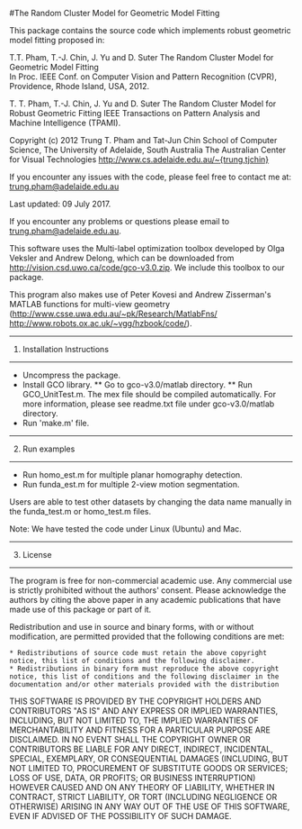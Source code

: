 
#The Random Cluster Model for Geometric Model Fitting  

This package contains the source code which implements robust geometric model fitting proposed in:

T.T. Pham, T.-J. Chin, J. Yu and D. Suter
The Random Cluster Model for Geometric Model Fitting  
In Proc. IEEE Conf. on Computer Vision and Pattern Recognition (CVPR),  Providence, Rhode Island, USA, 2012.

T. T. Pham, T.-J. Chin, J. Yu and D. Suter
The Random Cluster Model for Robust Geometric Fitting
IEEE Transactions on Pattern Analysis and Machine Intelligence (TPAMI).

Copyright (c) 2012 Trung T. Pham and Tat-Jun Chin
School of Computer Science, The University of Adelaide, South Australia
The Australian Center for Visual Technologies
http://www.cs.adelaide.edu.au/~{trung,tjchin}

If you encounter any issues with the code, please feel free to contact me at:
trung.pham@adelaide.edu.au

Last updated: 09 July 2017.

If you encounter any problems or questions please email to 
trung.pham@adelaide.edu.au.

This software uses the Multi-label optimization toolbox developed by Olga Veksler and Andrew Delong, which can be downloaded from http://vision.csd.uwo.ca/code/gco-v3.0.zip. We include this toolbox to our package.

This program also makes use of Peter Kovesi and Andrew Zisserman's MATLAB functions for multi-view geometry
(http://www.csse.uwa.edu.au/~pk/Research/MatlabFns/ http://www.robots.ox.ac.uk/~vgg/hzbook/code/).
 
----------------------------
1. Installation Instructions
----------------------------
* Uncompress the package.
* Install GCO library. 
** Go to gco-v3.0/matlab directory. 
** Run GCO_UnitTest.m. The mex file should be compiled automatically. For more information, please see readme.txt file under gco-v3.0/matlab directory. 
* Run 'make.m' file.

---------------
2. Run examples
---------------
* Run homo_est.m for multiple planar homography detection.
* Run funda_est.m for multiple 2-view motion segmentation.

Users are able to test other datasets by changing the data name manually in the funda_test.m or homo_test.m files. 

Note: We have tested the code under Linux (Ubuntu) and Mac.  


-----------
3. License
-----------
The program is free for non-commercial academic use. Any commercial use is strictly prohibited without the authors' consent. Please acknowledge the authors by citing the above paper in any academic publications that have made use of this package or part of it.

Redistribution and use in source and binary forms, with or without modification, are permitted provided that the following conditions are met:

    * Redistributions of source code must retain the above copyright notice, this list of conditions and the following disclaimer.
    * Redistributions in binary form must reproduce the above copyright notice, this list of conditions and the following disclaimer in the documentation and/or other materials provided with the distribution
      
THIS SOFTWARE IS PROVIDED BY THE COPYRIGHT HOLDERS AND CONTRIBUTORS "AS IS" AND ANY EXPRESS OR IMPLIED WARRANTIES, INCLUDING, BUT NOT LIMITED TO, THE IMPLIED WARRANTIES OF MERCHANTABILITY AND FITNESS FOR A PARTICULAR PURPOSE ARE DISCLAIMED. IN NO EVENT SHALL THE COPYRIGHT OWNER OR CONTRIBUTORS BE LIABLE FOR ANY DIRECT, INDIRECT, INCIDENTAL, SPECIAL, EXEMPLARY, OR CONSEQUENTIAL DAMAGES (INCLUDING, BUT NOT LIMITED TO, PROCUREMENT OF SUBSTITUTE GOODS OR SERVICES; LOSS OF USE, DATA, OR PROFITS; OR BUSINESS INTERRUPTION) HOWEVER CAUSED AND ON ANY THEORY OF LIABILITY, WHETHER IN CONTRACT, STRICT LIABILITY, OR TORT (INCLUDING NEGLIGENCE OR OTHERWISE) ARISING IN ANY WAY OUT OF THE USE OF THIS SOFTWARE, EVEN IF ADVISED OF THE POSSIBILITY OF SUCH DAMAGE.


